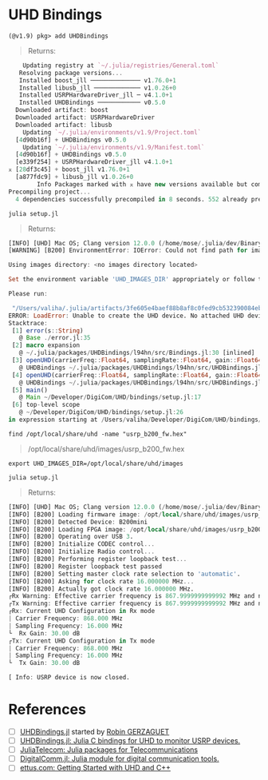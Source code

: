 # UHD Bindings


```
(@v1.9) pkg> add UHDBindings
```
> Returns:
```julia
    Updating registry at `~/.julia/registries/General.toml`
   Resolving package versions...
   Installed boost_jll ────────────── v1.76.0+1
   Installed libusb_jll ───────────── v1.0.26+0
   Installed USRPHardwareDriver_jll ─ v4.1.0+1
   Installed UHDBindings ──────────── v0.5.0
  Downloaded artifact: boost
  Downloaded artifact: USRPHardwareDriver
  Downloaded artifact: libusb
    Updating `~/.julia/environments/v1.9/Project.toml`
  [4d90b16f] + UHDBindings v0.5.0
    Updating `~/.julia/environments/v1.9/Manifest.toml`
  [4d90b16f] + UHDBindings v0.5.0
  [e339f254] + USRPHardwareDriver_jll v4.1.0+1
⌅ [28df3c45] + boost_jll v1.76.0+1
  [a877fdc9] + libusb_jll v1.0.26+0
        Info Packages marked with ⌅ have new versions available but compatibility constraints restrict them from upgrading. To see why use `status --outdated -m`
Precompiling project...
  4 dependencies successfully precompiled in 8 seconds. 552 already precompiled. 7 skipped during auto due to previous errors.
```

```
julia setup.jl
```
> Returns:
```julia
[INFO] [UHD] Mac OS; Clang version 12.0.0 (/home/mose/.julia/dev/BinaryBuilderBase/deps/downloads/llvm-project.git d28af7c654d8db0b68c175db5ce212d74fb5e9bc); Boost_107600; UHD_4.1.0.HEAD-0-g6bd0be9c
[WARNING] [B200] EnvironmentError: IOError: Could not find path for image: usrp_b200_fw.hex

Using images directory: <no images directory located>

Set the environment variable 'UHD_IMAGES_DIR' appropriately or follow the below instructions to download the images package.

Please run:

 "/Users/valiha/.julia/artifacts/3fe605e4baef88b8af8c0fed9cb532390084eb7d/lib/uhd/utils/uhd_images_downloader.py"
ERROR: LoadError: Unable to create the UHD device. No attached UHD device found.
Stacktrace:
 [1] error(s::String)
   @ Base ./error.jl:35
 [2] macro expansion
   @ ~/.julia/packages/UHDBindings/l94hn/src/Bindings.jl:30 [inlined]
 [3] openUHD(carrierFreq::Float64, samplingRate::Float64, gain::Float64; args::String, channels::Vector{Int64}, antennas::Dict{Symbol, Vector{String}}, cpu_format::String, otw_format::String, subdev::String, nbAntennaRx::Int64, nbAntennaTx::Int64, bypassStreamer::Bool)
   @ UHDBindings ~/.julia/packages/UHDBindings/l94hn/src/UHDBindings.jl:141
 [4] openUHD(carrierFreq::Float64, samplingRate::Float64, gain::Float64)
   @ UHDBindings ~/.julia/packages/UHDBindings/l94hn/src/UHDBindings.jl:135
 [5] main()
   @ Main ~/Developer/DigiCom/UHD/bindings/setup.jl:17
 [6] top-level scope
   @ ~/Developer/DigiCom/UHD/bindings/setup.jl:26
in expression starting at /Users/valiha/Developer/DigiCom/UHD/bindings/setup.jl:26
```

```
find /opt/local/share/uhd -name "usrp_b200_fw.hex"
```
> /opt/local/share/uhd/images/usrp_b200_fw.hex

```
export UHD_IMAGES_DIR=/opt/local/share/uhd/images
```

```
julia setup.jl
```
> Returns:
```julia
[INFO] [UHD] Mac OS; Clang version 12.0.0 (/home/mose/.julia/dev/BinaryBuilderBase/deps/downloads/llvm-project.git d28af7c654d8db0b68c175db5ce212d74fb5e9bc); Boost_107600; UHD_4.1.0.HEAD-0-g6bd0be9c
[INFO] [B200] Loading firmware image: /opt/local/share/uhd/images/usrp_b200_fw.hex...
[INFO] [B200] Detected Device: B200mini
[INFO] [B200] Loading FPGA image: /opt/local/share/uhd/images/usrp_b200mini_fpga.bin...
[INFO] [B200] Operating over USB 3.
[INFO] [B200] Initialize CODEC control...
[INFO] [B200] Initialize Radio control...
[INFO] [B200] Performing register loopback test... 
[INFO] [B200] Register loopback test passed
[INFO] [B200] Setting master clock rate selection to 'automatic'.
[INFO] [B200] Asking for clock rate 16.000000 MHz... 
[INFO] [B200] Actually got clock rate 16.000000 MHz.
┌Rx Warning: Effective carrier frequency is 867.9999999999992 MHz and not 868.0 MHz
┌Tx Warning: Effective carrier frequency is 867.9999999999992 MHz and not 868.0 MHz
┌Rx: Current UHD Configuration in Rx mode
| Carrier Frequency: 868.000 MHz
| Sampling Frequency: 16.000 MHz
└  Rx Gain: 30.00 dB
┌Tx: Current UHD Configuration in Tx mode
| Carrier Frequency: 868.000 MHz
| Sampling Frequency: 16.000 MHz
└  Tx Gain: 30.00 dB

[ Info: USRP device is now closed.
```

# References

- [ ] [UHDBindings.jl](https://docs.juliahub.com/UHDBindings) started by [Robin GERZAGUET](https://perso.univ-rennes1.fr/robin.gerzaguet/)
- [ ] [UHDBindings.jl: Julia C bindings for UHD to monitor USRP devices.](https://github.com/JuliaTelecom/UHDBindings.jl)
- [ ] [JuliaTelecom: Julia packages for Telecommunications](https://github.com/JuliaTelecom)
- [ ] [DigitalComm.jl: Julia module for digital communication tools.](https://github.com/JuliaTelecom/DigitalComm.jl)
- [ ] [ettus.com: Getting Started with UHD and C++](https://kb.ettus.com/Getting_Started_with_UHD_and_C%2B%2B)
